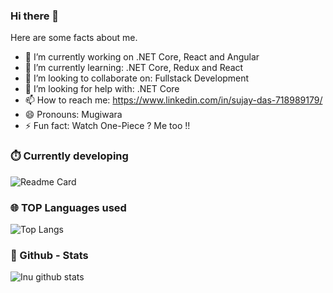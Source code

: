 ### Hi there 👋


<!-- **SujayDas1999/SujayDas1999** is a ✨ _special_ ✨ repository because its `README.md` (this file) appears on your GitHub profile.
 -->
Here are some facts about me. 

- 🔭 I’m currently working on .NET Core, React and Angular 
- 🌱 I’m currently learning: .NET Core, Redux and React
- 👯 I’m looking to collaborate on: Fullstack Development
- 🤔 I’m looking for help with: .NET Core 
- 📫 How to reach me: https://www.linkedin.com/in/sujay-das-718989179/
- 😄 Pronouns: Mugiwara 
- ⚡ Fun fact: Watch One-Piece ? Me too !!

### ⏱️ Currently developing
![Readme Card](https://github-readme-stats.vercel.app/api/pin/?username=SujayDas1999&repo=Re-Shop)

### 🌐 TOP Languages used
![Top Langs](https://github-readme-stats.vercel.app/api/top-langs/?username=SujayDas1999)

<!-- ### ⌛ Wakatime Status

![willianrod's wakatime stats](https://github-readme-stats.vercel.app/api/wakatime?username=SujayDas1999)
 -->
 ### 🔋 Github - Stats
 <img align="left" alt="Inu github stats" src="https://github-readme-stats.vercel.app/api?username=SujayDas1999&show_icons=true&hide_border=false&title_color=ff652f&icon_color=FFE400&bg_color=09131B&text_color=ffffff&border_color=0c1a25" />


